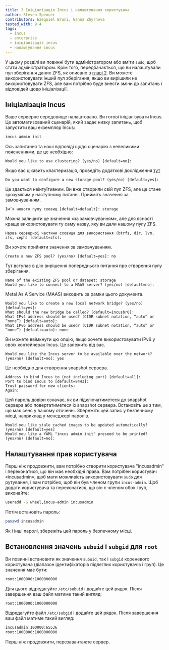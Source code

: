```yaml
---
title: 3 Ініціалізація Incus і налаштування користувача
author: Steven Spencer
contributors: Ezequiel Bruni, Ganna Zhyrnova
tested_with: 9.4
tags:
  - incus
  - enterprise
  - ініціалізація incus
  - налаштування incus
---
```


У цьому розділі ви повинні бути адміністратором або вміти `sudo`, щоб стати адміністратором. Крім того, передбачається, що ви налаштували пул зберігання даних ZFS, як описано в [главі 2](02-zfs_setup.md). Ви можете використовувати інший пул зберігання, якщо ви вирішили не використовувати ZFS, але вам потрібно буде внести зміни до запитань і відповідей щодо ініціалізації.

## Ініціалізація Incus

Ваше серверне середовище налаштовано. Ви готові ініціалізувати Incus. Це автоматизований сценарій, який задає низку запитань, щоб запустити ваш екземпляр Incus:

```bash
incus admin init
```

Ось запитання та наші відповіді щодо сценарію з невеликими поясненнями, де це необхідно:

```text
Would you like to use clustering? (yes/no) [default=no]:
```

Якщо вас цікавить кластеризація, проведіть додаткові дослідження [тут](https://linuxcontainers.org/incus/docs/main/explanation/clustering/)

```text
Do you want to configure a new storage pool? (yes/no) [default=yes]:
```

Це здається неінтуїтивним. Ви вже створили свій пул ZFS, але це стане зрозумілим у наступному питанні. Прийміть значення за замовчуванням.

```text
Ім’я нового пулу сховищ [default=default]: storage
```

Можна залишити це значення «за замовчуванням», але для ясності краще використовувати ту саму назву, яку ви дали нашому пулу ZFS.

```text
Назва серверної частини сховища для використання (btrfs, dir, lvm, zfs, ceph) [default=zfs]:
```

Ви хочете прийняти значення за замовчуванням.

```text
Create a new ZFS pool? (yes/no) [default=yes]: no
```

Тут вступає в дію вирішення попереднього питання про створення пулу зберігання.

```text
Name of the existing ZFS pool or dataset: storage
Would you like to connect to a MAAS server? (yes/no) [default=no]:
```

Metal As A Service (MAAS) виходить за рамки цього документа.

```text
Would you like to create a new local network bridge? (yes/no) [default=yes]:
What should the new bridge be called? [default=incusbr0]: 
What IPv4 address should be used? (CIDR subnet notation, “auto” or “none”) [default=auto]:
What IPv6 address should be used? (CIDR subnet notation, “auto” or “none”) [default=auto]: none
```

Ви можете ввімкнути цю опцію, якщо хочете використовувати IPv6 у своїх контейнерах Incus. Це залежить від вас.

```text
Would you like the Incus server to be available over the network? (yes/no) [default=no]: yes
```

Це необхідно для створення snapshot сервера.

```text
Address to bind Incus to (not including port) [default=all]:
Port to bind Incus to [default=8443]:
Trust password for new clients:
Again:
```

Цей пароль довіри означає, як ви підключатиметеся до snapshot сервера або повертатиметеся із snapshot сервера. Встановіть це з тим, що має сенс у вашому оточенні. Збережіть цей запис у безпечному місці, наприклад у менеджері паролів.

```text
Would you like stale cached images to be updated automatically? (yes/no) [default=yes]
Would you like a YAML "incus admin init" preseed to be printed? (yes/no) [default=no]:
```

## Налаштування прав користувача

Перш ніж продовжити, вам потрібно створити користувача "incusadmin" і переконатися, що він має необхідні права. Вам потрібен користувач «incusadmin», щоб мати можливість використовувати `sudo` для рутування, і вам потрібно, щоб він був членом групи `incus-admin`. Щоб додати користувача та переконатися, що він є членом обох груп, виконайте:

```bash
useradd -G wheel,incus-admin incusadmin
```

Потім встановіть пароль:

```bash
passwd incusadmin
```

Як і інші паролі, збережіть цей пароль у безпечному місці.

## Встановлення значень `subuid` і `subgid` для `root`

Ви повинні встановити як значення `subuid`, так і `subgid` кореневого користувача (діапазон ідентифікаторів підлеглих користувачів і груп). Це значення має бути:

```bash
root:1000000:1000000000
```

Для цього відредагуйте `/etc/subuid` і додайте цей рядок. Після завершення ваш файл матиме такий вигляд:

```bash
root:1000000:1000000000
```

Відредагуйте файл `/etc/subgid` і додайте цей рядок. Після завершення ваш файл матиме такий вигляд:

```bash
incusadmin:100000:65536
root:1000000:1000000000
```

Перш ніж продовжити, перезавантажте сервер.
